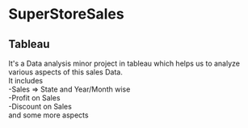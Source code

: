 # SuperStoreSales
## Tableau
It's a Data analysis minor project in tableau which helps us to analyze various aspects of this sales Data.
<br>
It includes
<br>
-Sales => State and Year/Month wise
<br>
-Profit on Sales
<br>
-Discount on Sales
<br>
and some more aspects

